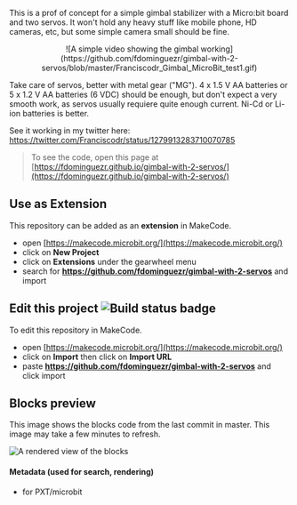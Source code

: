 This is a prof of concept for a simple gimbal stabilizer with a Micro:bit board and two servos.
It won't hold any heavy stuff like mobile phone, HD cameras, etc, but some simple camera small should be fine.

<p align="center">
![A simple video showing the gimbal working](https://github.com/fdominguezr/gimbal-with-2-servos/blob/master/Franciscodr_Gimbal_MicroBit_test1.gif)
</p>

Take care of servos, better with metal gear ("MG").
4 x 1.5 V AA batteries or 5 x 1.2 V AA batteries (6 VDC) should be enough, but don't expect a very smooth work, as servos usually requiere quite enough current. Ni-Cd or Li-ion batteries is better.

See it working in my twitter here: https://twitter.com/Franciscodr/status/1279913283710070785

> To see the code, open this page at [https://fdominguezr.github.io/gimbal-with-2-servos/](https://fdominguezr.github.io/gimbal-with-2-servos/)

## Use as Extension

This repository can be added as an **extension** in MakeCode.

* open [https://makecode.microbit.org/](https://makecode.microbit.org/)
* click on **New Project**
* click on **Extensions** under the gearwheel menu
* search for **https://github.com/fdominguezr/gimbal-with-2-servos** and import

## Edit this project ![Build status badge](https://github.com/fdominguezr/gimbal-with-2-servos/workflows/MakeCode/badge.svg)

To edit this repository in MakeCode.

* open [https://makecode.microbit.org/](https://makecode.microbit.org/)
* click on **Import** then click on **Import URL**
* paste **https://github.com/fdominguezr/gimbal-with-2-servos** and click import

## Blocks preview

This image shows the blocks code from the last commit in master.
This image may take a few minutes to refresh.

![A rendered view of the blocks](https://github.com/fdominguezr/gimbal-with-2-servos/raw/master/.github/makecode/blocks.png)

#### Metadata (used for search, rendering)

* for PXT/microbit
<script src="https://makecode.com/gh-pages-embed.js"></script><script>makeCodeRender("{{ site.makecode.home_url }}", "{{ site.github.owner_name }}/{{ site.github.repository_name }}");</script>
